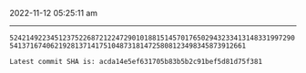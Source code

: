 2022-11-12 05:25:11 am

---

`52421492234512375226872122472901018815145701765029432334131483319972905413716740621928137141751048731814725808123498345873912661`

`Latest commit SHA is: acda14e5ef631705b83b5b2c91bef5d81d75f381 `
